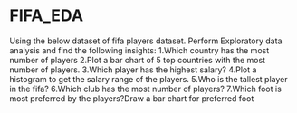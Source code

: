 # FIFA_EDA


Using the below dataset of fifa players dataset. Perform Exploratory data analysis and find the following insights:
1.Which country has the most number of players 
2.Plot a bar chart of 5 top countries with the most number of players. 
3.Which player has the highest salary?
4.Plot a histogram to get the salary range of the players. 
5.Who is the tallest player in the fifa? 
6.Which club has the most number of players? 
7.Which foot is most preferred by the players?Draw a bar chart for preferred foot 
